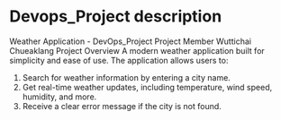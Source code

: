 # Devops_Project description
Weather Application - DevOps_Project
Project Member
Wuttichai Chueaklang
Project Overview
A modern weather application built for simplicity and ease of use. The application allows users to:

1. Search for weather information by entering a city name.
2. Get real-time weather updates, including temperature, wind speed, humidity, and more.
3. Receive a clear error message if the city is not found.
